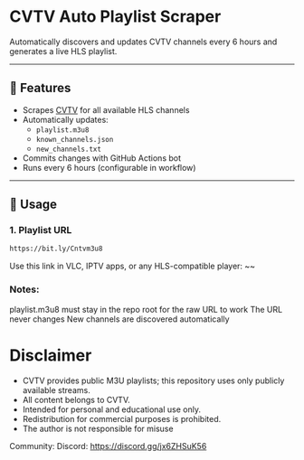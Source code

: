 # CVTV Auto Playlist Scraper

Automatically discovers and updates CVTV channels every 6 hours and generates a live HLS playlist.

---

## 🔹 Features

- Scrapes [CVTV](https://cvtv.cvalley.net/) for all available HLS channels
- Automatically updates:
  - `playlist.m3u8`
  - `known_channels.json`
  - `new_channels.txt`
- Commits changes with GitHub Actions bot
- Runs every 6 hours (configurable in workflow)

---

## 🔹 Usage

### 1. Playlist URL
```bash
https://bit.ly/Cntvm3u8
```
Use this link in VLC, IPTV apps, or any HLS-compatible player:
~~


### Notes:
playlist.m3u8 must stay in the repo root for the raw URL to work
The URL never changes
New channels are discovered automatically

# Disclaimer 
- CVTV provides public M3U playlists; this repository uses only publicly available streams.
- All content belongs to CVTV.
- Intended for personal and educational use only.
- Redistribution for commercial purposes is prohibited.
- The author is not responsible for misuse

Community:
Discord: https://discord.gg/jx6ZHSuK56
